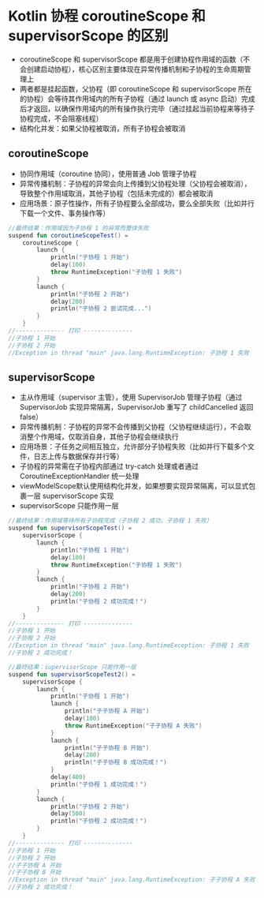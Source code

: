# Kotlin 协程 coroutineScope 和 supervisorScope 的区别
- coroutineScope 和 supervisorScope 都是用于创建协程作用域的函数（不会创建启动协程），核心区别主要体现在异常传播机制和子协程的生命周期管理上
- 两者都是挂起函数，父协程（即 coroutineScope 和 supervisorScope 所在的协程）会等待其作用域内的所有子协程（通过 launch 或 async 启动）完成后才返回，以确保作用域内的所有操作执行完毕（通过挂起当前协程来等待子协程完成，不会阻塞线程）
- 结构化并发：如果父协程被取消，所有子协程会被取消

## coroutineScope
- 协同作用域（coroutine 协同），使用普通 Job 管理子协程
- 异常传播机制：子协程的异常会向上传播到父协程处理（父协程会被取消），导致整个作用域取消，其他子协程（包括未完成的）都会被取消
- 应用场景：原子性操作，所有子协程要么全部成功，要么全部失败（比如并行下载一个文件、事务操作等）

```kotlin
//最终结果：作用域因为子协程 1 的异常而整体失败
suspend fun coroutineScopeTest() =
    coroutineScope {
        launch {
            println("子协程 1 开始")
            delay(100)
            throw RuntimeException("子协程 1 失败")
        }
        launch {
            println("子协程 2 开始")
            delay(200)
            println("子协程 2 尝试完成...")
        }
    }
//-------------- 打印 --------------
//子协程 1 开始
//子协程 2 开始
//Exception in thread "main" java.lang.RuntimeException: 子协程 1 失败
```

## supervisorScope
- 主从作用域（supervisor 主管），使用 SupervisorJob 管理子协程（通过 SupervisorJob 实现异常隔离，SupervisorJob 重写了 childCancelled 返回 false）
- 异常传播机制：子协程的异常不会传播到父协程（父协程继续运行），不会取消整个作用域，仅取消自身，其他子协程会继续执行
- 应用场景：子任务之间相互独立，允许部分子协程失败（比如并行下载多个文件，日志上传与数据保存并行等）
- 子协程的异常需在子协程内部通过 try-catch 处理或者通过 CoroutineExceptionHandler 统一处理
- viewModelScope​ 默认使用结构化并发，如果想要实现异常隔离，可以显式包裹一层 supervisorScope 实现
- supervisorScope 只能作用一层

```kotlin
//最终结果：作用域等待所有子协程完成（子协程 2 成功，子协程 1 失败）
suspend fun supervisorScopeTest() =
    supervisorScope {
        launch {
            println("子协程 1 开始")
            delay(100)
            throw RuntimeException("子协程 1 失败")
        }
        launch {
            println("子协程 2 开始")
            delay(200)
            println("子协程 2 成功完成！")
        }
    }
//-------------- 打印 --------------
//子协程 1 开始
//子协程 2 开始
//Exception in thread "main" java.lang.RuntimeException: 子协程 1 失败
//子协程 2 成功完成！
```

```kotlin
//最终结果：supervisorScope 只能作用一层
suspend fun supervisorScopeTest2() =
    supervisorScope {
        launch {
            println("子协程 1 开始")
            launch {
                println("子子协程 A 开始")
                delay(100)
                throw RuntimeException("子子协程 A 失败")
            }
            launch {
                println("子子协程 B 开始")
                delay(200)
                println("子子协程 B 成功完成！")
            }
            delay(400)
            println("子协程 1 成功完成！")
        }
        launch {
            println("子协程 2 开始")
            delay(500)
            println("子协程 2 成功完成！")
        }
    }
//-------------- 打印 --------------
//子协程 1 开始
//子协程 2 开始
//子子协程 A 开始
//子子协程 B 开始
//Exception in thread "main" java.lang.RuntimeException: 子子协程 A 失败
//子协程 2 成功完成！
```

